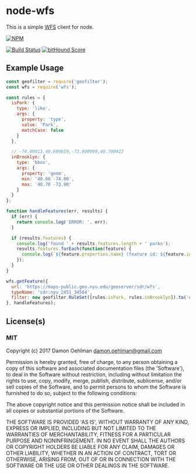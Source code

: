 
# node-wfs

This is a simple [WFS](http://en.wikipedia.org/wiki/Web_Feature_Service)
client for node.


[![NPM](https://nodei.co/npm/wfs.png)](https://nodei.co/npm/wfs/)

[![Build Status](https://api.travis-ci.org/DamonOehlman/node-wfs.svg?branch=master)](https://travis-ci.org/DamonOehlman/node-wfs) [![bitHound Score](https://www.bithound.io/github/DamonOehlman/node-wfs/badges/score.svg)](https://www.bithound.io/github/DamonOehlman/node-wfs) 

## Example Usage

```js
const geofilter = require('geofilter');
const wfs = require('wfs');

const rules = {
  isPark: {
    type: 'like',
    args: {
      property: 'type',
      value: 'Park',
      matchCase: false
    }
  },

  // -74.00013,40.600659,-73.900909,40.700422
  inBrooklyn: {
    type: 'bbox',
    args: {
      property: 'geom',
      min: '40.60 -74.00',
      max: '40.70 -73.90'
    }
  }
};

function handleFeatures(err, results) {
  if (err) {
    return console.log('ERROR: ', err);
  }

  if (results.features) {
    console.log('found ' + results.features.length + ' parks');
    results.features.forEach(function(feature) {
      console.log(`${feature.properties.name} (feature id: ${feature.id})`);
    });
  }
}

wfs.getFeature({
  url: 'https://maps-public.geo.nyu.edu/geoserver/sdr/wfs',
  typeName: 'sdr:nyu_2451_34564',
  filter: new geofilter.RuleSet([rules.isPark, rules.inBrooklyn]).to('ogc'),
}, handleFeatures);

```

## License(s)

### MIT

Copyright (c) 2017 Damon Oehlman <damon.oehlman@gmail.com>

Permission is hereby granted, free of charge, to any person obtaining
a copy of this software and associated documentation files (the
'Software'), to deal in the Software without restriction, including
without limitation the rights to use, copy, modify, merge, publish,
distribute, sublicense, and/or sell copies of the Software, and to
permit persons to whom the Software is furnished to do so, subject to
the following conditions:

The above copyright notice and this permission notice shall be
included in all copies or substantial portions of the Software.

THE SOFTWARE IS PROVIDED 'AS IS', WITHOUT WARRANTY OF ANY KIND,
EXPRESS OR IMPLIED, INCLUDING BUT NOT LIMITED TO THE WARRANTIES OF
MERCHANTABILITY, FITNESS FOR A PARTICULAR PURPOSE AND NONINFRINGEMENT.
IN NO EVENT SHALL THE AUTHORS OR COPYRIGHT HOLDERS BE LIABLE FOR ANY
CLAIM, DAMAGES OR OTHER LIABILITY, WHETHER IN AN ACTION OF CONTRACT,
TORT OR OTHERWISE, ARISING FROM, OUT OF OR IN CONNECTION WITH THE
SOFTWARE OR THE USE OR OTHER DEALINGS IN THE SOFTWARE.
